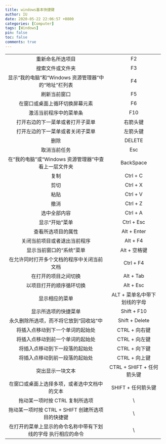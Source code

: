 ```yaml
---
title: windows基本快捷键
author: IU
date: 2020-05-22 22:06:57 +0800
categories: [Computer] 
tags: [Windows]
pin: false
toc: false
comments: true  
---
```

|                                                              |                              |
| :----------------------------------------------------------: | :--------------------------: |
|                       重新命名所选项目                       |              F2              |
|                       搜索文件或文件夹                       |              F3              |
|     显示“我的电脑”和“Windows 资源管理器”中的“地址”栏列表     |              F4              |
|                         刷新当前窗口                         |              F5              |
|                在窗口或桌面上循环切换屏幕元素                |              F6              |
|                    激活当前程序中的菜单条                    |             F10              |
|               打开右边的下一菜单或者打开子菜单               |           右箭头键           |
|               打开左边的下一菜单或者关闭子菜单               |           左箭头键           |
|                             删除                             |            DELETE            |
|                         取消当前任务                         |             Esc              |
|     在“我的电脑”或“Windows 资源管理器”中查看上一层文件夹     |          BackSpace           |
|                             复制                             |           Ctrl + C           |
|                             剪切                             |           Ctrl + X           |
|                             粘贴                             |           Ctrl + V           |
|                             撤消                             |           Ctrl + Z           |
|                         选中全部内容                         |           Ctrl + A           |
|                        显示“开始”菜单                        |          Ctrl + Esc          |
|                      查看所选项目的属性                      |         Alt + Enter          |
|                 关闭当前项目或者退出当前程序                 |           Alt + F4           |
|                   显示当前窗口的“系统”菜单                   |         Alt + 空格键         |
|          在允许同时打开多个文档的程序中关闭当前文档          |          Ctrl + F4           |
|                     在打开的项目之间切换                     |          Alt + Tab           |
|                   以项目打开的顺序循环切换                   |          Alt + Esc           |
|                        显示相应的菜单                        | ALT + 菜单名中带下划线的字母 |
|                     显示所选项的快捷菜单                     |         Shift + F10          |
|            永久删除所选项，而不将它放到“回收站”中            |        Shift + Delete        |
|               将插入点移动到下一个单词的起始处               |        CTRL + 向右键         |
|               将插入点移动到前一个单词的起始处               |        CTRL + 向左键         |
|                将插入点移动到下一段落的起始处                |        CTRL + 向下键         |
|                将插入点移动到前一段落的起始处                |        CTRL + 向上键         |
|                       突出显示一块文本                       |  CTRL + SHIFT + 任何箭头键   |
|         在窗口或桌面上选择多项，或者选中文档中的文本         |      SHIFT + 任何箭头键      |
|                拖动某一项时按 CTRL 复制所选项                |              \               |
|       拖动某一项时按 CTRL + SHIFT 创建所选项目的快捷键       |              \               |
| 在打开的菜单上显示的命令名称中带有下划线的字母 执行相应的命令 |              \               |
